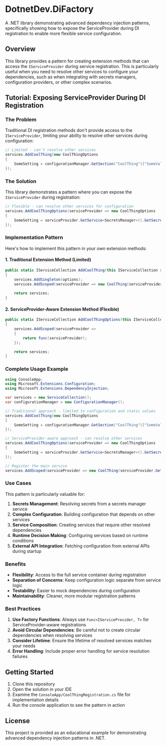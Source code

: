 # DotnetDev.DiFactory

A .NET library demonstrating advanced dependency injection patterns, specifically showing how to expose the ServiceProvider during DI registration to enable more flexible service configuration.

## Overview

This library provides a pattern for creating extension methods that can access the `IServiceProvider` during service registration. This is particularly useful when you need to resolve other services to configure your dependencies, such as when integrating with secrets managers, configuration providers, or other complex scenarios.

## Tutorial: Exposing ServiceProvider During DI Registration

### The Problem

Traditional DI registration methods don't provide access to the `IServiceProvider`, limiting your ability to resolve other services during configuration:

```csharp
// Limited - can't resolve other services
services.AddCoolThing(new CoolThingOptions
{
    SomeSetting = configurationManager.GetSection("CoolThing")["SomeValue"]
});
```

### The Solution

This library demonstrates a pattern where you can expose the `IServiceProvider` during registration:

```csharp
// Flexible - can resolve other services for configuration
services.AddCoolThingOptions(serviceProvider => new CoolThingOptions
{
    SomeSetting = serviceProvider.GetService<SecretsManager>().GetSecret("foo")
});
```

### Implementation Pattern

Here's how to implement this pattern in your own extension methods:

#### 1. Traditional Extension Method (Limited)

```csharp
public static IServiceCollection AddCoolThing(this IServiceCollection services, CoolThingOptions options)
{
    services.AddSingleton(options);
    services.AddScoped(serviceProvider => new CoolThing(serviceProvider.GetService<CoolThingOptions>()));
    
    return services;
}
```

#### 2. ServiceProvider-Aware Extension Method (Flexible)

```csharp
public static IServiceCollection AddCoolThingOptions(this IServiceCollection services, Func<IServiceProvider, CoolThingOptions> func)
{
    services.AddScoped(serviceProvider =>
    {
        return func(serviceProvider);
    });

    return services;
}
```

### Complete Usage Example

```csharp
using ConsoleApp;
using Microsoft.Extensions.Configuration;
using Microsoft.Extensions.DependencyInjection;

var services = new ServiceCollection();
var configurationManager = new ConfigurationManager();

// Traditional approach - limited to configuration and static values
services.AddCoolThing(new CoolThingOptions
{
    SomeSetting = configurationManager.GetSection("CoolThing")["SomeValue"]
});

// ServiceProvider-aware approach - can resolve other services
services.AddCoolThingOptions(serviceProvider => new CoolThingOptions
{
    SomeSetting = serviceProvider.GetService<SecretsManager>().GetSecret("foo")
});

// Register the main service
services.AddScoped(serviceProvider => new CoolThing(serviceProvider.GetService<CoolThingOptions>()));
```

### Use Cases

This pattern is particularly valuable for:

1. **Secrets Management**: Resolving secrets from a secrets manager service
2. **Complex Configuration**: Building configuration that depends on other services
3. **Service Composition**: Creating services that require other resolved dependencies
4. **Runtime Decision Making**: Configuring services based on runtime conditions
5. **External API Integration**: Fetching configuration from external APIs during startup

### Benefits

- **Flexibility**: Access to the full service container during registration
- **Separation of Concerns**: Keep configuration logic separate from service logic
- **Testability**: Easier to mock dependencies during configuration
- **Maintainability**: Cleaner, more modular registration patterns

### Best Practices

1. **Use Factory Functions**: Always use `Func<IServiceProvider, T>` for ServiceProvider-aware registrations
2. **Avoid Circular Dependencies**: Be careful not to create circular dependencies when resolving services
3. **Consider Lifetime**: Ensure the lifetime of resolved services matches your needs
4. **Error Handling**: Include proper error handling for service resolution failures

## Getting Started

1. Clone this repository
2. Open the solution in your IDE
3. Examine the `ConsoleApp/CoolThingRegistration.cs` file for implementation details
4. Run the console application to see the pattern in action

## License

This project is provided as an educational example for demonstrating advanced dependency injection patterns in .NET.
